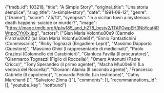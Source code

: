 {"tmdb_id": 103218, "title": "A Simple Story", "original_title": "Una storia semplice", "slug_title": "a-simple-story", "date": "1991-09-12", "genre": ["Drame"], "score": "7.5/10", "synopsis": "In a sicilian town a mysterious death happens: suicide or murder?", "image": "https://image.tmdb.org/t/p/w185_and_h278_bestv2/fTAPOwpEH3NbYcaf4RWtppCYnXx.jpg", "actors": ["Gian Maria Volont\u00e9 (Carmelo Franz\u00f2 (as Gian Maria Volont\u00e8))", "Ennio Fantastichini (Commissario)", "Ricky Tognazzi (Brigadiere Lepri)", "Massimo Dapporto (Questore)", "Massimo Ghini (l rappresentante di medicinali)", "Paolo Graziosi (Colonnello dei Carabinieri)", "Gianluca Favilla (Il procuratore)", "Gianmarco Tognazzi (Figlio di Roccella)", "Omero Antonutti (Padre Cricco)", "Tony Sperandeo (il primo agente)", "Macha M\u00e9ril (La vedova del Roccella)", "Giovanni Alamia (Il secondo agente)", "Francesco Gabriele (Il capotreno)", "Leonardo Petrillo (Un testimone)", "Cathy Marchand ()", "Salvatore Zinna ()"], "comments": [], "recommandations_id": [], "youtube_key": "notfound"}